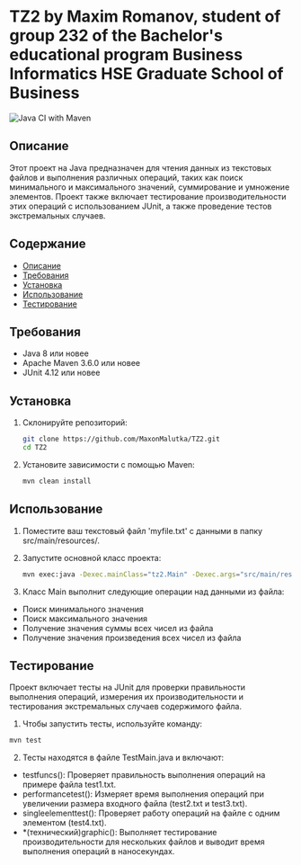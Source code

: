 # TZ2 by Maxim Romanov, student of group 232 of the Bachelor's educational program Business Informatics HSE Graduate School of Business
![Java CI with Maven](https://github.com/MaxonMalutka/TZ2/actions/workflows/maven.yml/badge.svg)

## Описание

Этот проект на Java предназначен для чтения данных из текстовых файлов и выполнения различных операций, таких как поиск минимального и максимального значений, суммирование и умножение элементов. Проект также включает тестирование производительности этих операций с использованием JUnit, а также проведение тестов экстремальных случаев.

## Содержание

- [Описание](#описание)
- [Требования](#Требования)
- [Установка](#Установка)
- [Использование](#Использование)
- [Тестирование](#Тестирование)

## Требования

- Java 8 или новее
- Apache Maven 3.6.0 или новее
- JUnit 4.12 или новее

## Установка

1. Склонируйте репозиторий:
   ```sh
   git clone https://github.com/MaxonMalutka/TZ2.git
   cd TZ2
   ```

2. Установите зависимости с помощью Maven:
   ```sh
   mvn clean install
   ```

## Использование

1. Поместите ваш текстовый файл 'myfile.txt' с данными в папку src/main/resources/.

2. Запустите основной класс проекта:
   ```sh
   mvn exec:java -Dexec.mainClass="tz2.Main" -Dexec.args="src/main/resources/myfile.txt"
   ```
3. Класс Main выполнит следующие операции над данными из файла:

  - Поиск минимального значения
  - Поиск максимального значения
  - Получение значения суммы всех чисел из файла
  - Получение значения произведения всех чисел из файла

## Тестирование
Проект включает тесты на JUnit для проверки правильности выполнения операций, измерения их производительности и тестирования экстремальных случаев содержимого файла.

1. Чтобы запустить тесты, используйте команду:
```sh
mvn test
```
2. Тесты находятся в файле TestMain.java и включают:

- testfuncs(): Проверяет правильность выполнения операций на примере файла test1.txt.
- performancetest(): Измеряет время выполнения операций при увеличении размера входного файла (test2.txt и test3.txt).
- singleelementtest(): Проверяет работу операций на файле с одним элементом (test4.txt).
- *(технический)graphic(): Выполняет тестирование производительности для нескольких файлов и выводит время выполнения операций в наносекундах.
